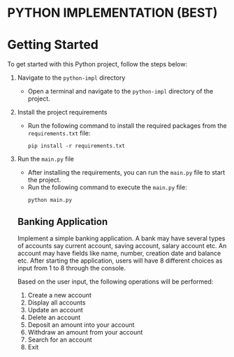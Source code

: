 # PYTHON IMPLEMENTATION (BEST)

# Getting Started

To get started with this Python project, follow the steps below:

1. Navigate to the `python-impl` directory
    - Open a terminal and navigate to the `python-impl` directory of the project.

2. Install the project requirements
    - Run the following command to install the required packages from the `requirements.txt` file:
      ```
      pip install -r requirements.txt
      ```

3. Run the `main.py` file
    - After installing the requirements, you can run the `main.py` file to start the project.
    - Run the following command to execute the `main.py` file:
      ```
      python main.py
      ```
    ## Banking Application

    Implement a simple banking application. A bank may have several types of accounts say current
    account, saving account, salary account etc. An account may have fields like name, number, creation
    date and balance etc. After starting the application, users will have 8 different choices as input from
    1 to 8 through the console.

    Based on the user input, the following operations will be performed:

    1. Create a new account
    2. Display all accounts
    3. Update an account
    4. Delete an account
    5. Deposit an amount into your account
    6. Withdraw an amount from your account
    7. Search for an account
    8. Exit
